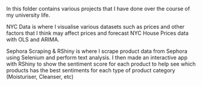 In this folder contains various projects that I have done over the course of my university life.

NYC Data is where I visualise various datasets such as prices and other factors that I think may affect prices and forecast NYC House Prices data with OLS and ARIMA.

Sephora Scraping & RShiny is where I scrape product data from Sephora using Selenium and perform text analysis. I then made an interactive app with RShiny to show the sentiment score for each product to help see which products has the best sentiments for each type of product category (Moisturiser, Cleanser, etc)
